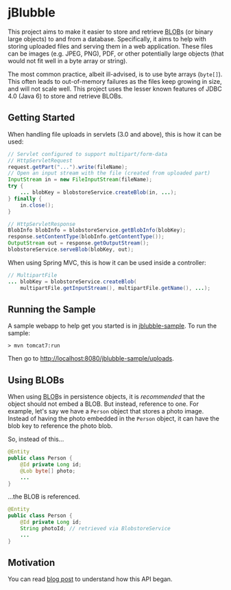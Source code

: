 # jBlubble

This project aims to make it easier to store and retrieve <abbr title="Binary Large OBject">BLOB</abbr>s (or binary large objects) to and from a database. Specifically, it aims to help with storing uploaded files and serving them in a web application. These files can be images (e.g. JPEG, PNG), PDF, or other potentially large objects (that would not fit well in a byte array or string).

The most common practice, albeit ill-advised, is to use byte arrays (`byte[]`). This often leads to out-of-memory failures as the files keep growing in size, and will not scale well. This project uses the lesser known features of JDBC 4.0 (Java 6) to store and retrieve BLOBs.

## Getting Started

When handling file uploads in servlets (3.0 and above), this is how it can be used:

```java
// Servlet configured to support multipart/form-data
// HttpServletRequest
request.getPart("...").write(fileName);
// Open an input stream with the file (created from uploaded part)
InputStream in = new FileInputStream(fileName);
try {
	... blobKey = blobstoreService.createBlob(in, ...);
} finally {
	in.close();
}
```

```java
// HttpServletResponse
BlobInfo blobInfo = blobstoreService.getBlobInfo(blobKey);
response.setContentType(blobInfo.getContentType());
OutputStream out = response.getOutputStream();
blobstoreService.serveBlob(blobKey, out);
```

When using Spring MVC, this is how it can be used inside a controller:

```java
// MultipartFile
... blobKey = blobstoreService.createBlob(
    multipartFile.getInputStream(), multipartFile.getName(), ...);
```

## Running the Sample

A sample webapp to help get you started is in [jblubble-sample](jblubble-sample). To run the sample:

	> mvn tomcat7:run

Then go to [http://localhost:8080/jblubble-sample/uploads](http://localhost:8080/jblubble-sample/uploads).

## Using BLOBs

When using <abbr title="Binary Large OBject">BLOB</abbr>s in persistence objects, it is *recommended* that the object should not embed a BLOB. But instead, reference to one. For example, let's say we have a `Person` object that stores a photo image. Instead of having the photo embedded in the `Person` object, it can have the blob key to reference the photo blob.

So, instead of this...

```java
@Entity
public class Person {
	@Id private Long id;
	@Lob byte[] photo;
	...
}
```

...the BLOB is referenced.

```java
@Entity
public class Person {
	@Id private Long id;
	String photoId; // retrieved via BlobstoreService
	...
}
```

## Motivation

You can read [blog post](http://lorenzo-dee.blogspot.com/2015/09/blob-handling-java-jdbc.html) to understand how this API began.
